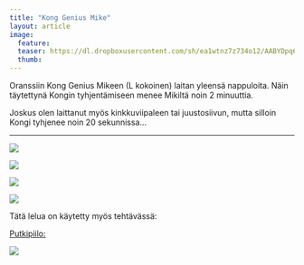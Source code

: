 ```yaml
---
title: "Kong Genius Mike"
layout: article
image:
  feature:
  teaser: https://dl.dropboxusercontent.com/sh/ea1wtnz7z734o12/AABYDpq6qxyQVi4Fr45BnXjba/aktivointilelut/kongit/DSC17019-245px.jpg
  thumb:
---
```


Oranssiin Kong Genius Mikeen (L kokoinen) laitan yleensä nappuloita. Näin täytettynä Kongin tyhjentämiseen menee Mikiltä noin 2 minuuttia.

Joskus olen laittanut myös kinkkuviipaleen tai juustosiivun, mutta silloin Kongi tyhjenee noin 20 sekunnissa…

---

[![](https://dl.dropboxusercontent.com/sh/ea1wtnz7z734o12/AAAgQuzdM9hISljyyDxFx3Rza/aktivointilelut/kongit/DSC35180-800px.jpg)](https://dl.dropboxusercontent.com/sh/ea1wtnz7z734o12/AABLv_onqxIrO719METLV2pva/aktivointilelut/kongit/DSC35180.jpg)

[![](https://dl.dropboxusercontent.com/sh/ea1wtnz7z734o12/AADonWyepiCHsvLzcOJLtt0Va/aktivointilelut/kongit/DSC35135-800px.jpg)](https://dl.dropboxusercontent.com/sh/ea1wtnz7z734o12/AADd6_BaeRi-ApnB1TEYPbOia/aktivointilelut/kongit/DSC35135.jpg)

[![](https://dl.dropboxusercontent.com/sh/ea1wtnz7z734o12/AABYkwpjR3_OxLGTwhkXVqiUa/aktivointilelut/kongit/DSC35158-800px.jpg)](https://dl.dropboxusercontent.com/sh/ea1wtnz7z734o12/AABPGNIDfAEhypqQotYIzhola/aktivointilelut/kongit/DSC35158.jpg)

[![](https://dl.dropboxusercontent.com/sh/ea1wtnz7z734o12/AABTRctrOoOMlNbHFwmlqe6Ea/aktivointilelut/kongit/DSC17019_2-800px.jpg)](https://dl.dropboxusercontent.com/sh/ea1wtnz7z734o12/AAAVpU2ixWHP_vn-RDRzr-FFa/aktivointilelut/kongit/DSC17019_2.jpg)

Tätä lelua on käytetty myös tehtävässä:

[Putkipiilo:](/aktivointi/putkipiilo/)

[![](https://dl.dropboxusercontent.com/sh/ea1wtnz7z734o12/AACvGxg0oMZqHsIKH5yMZPi7a/aktivointi/putkipiilo/DSC47941-800px.jpg)](/aktivointi/putkipiilo/)
